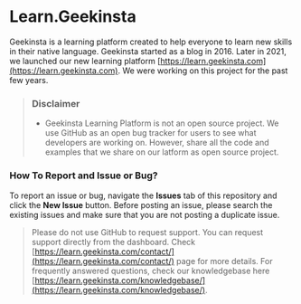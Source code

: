 # Learn.Geekinsta
Geekinsta is a learning platform created to help everyone to learn new skills in their native language. Geekinsta started as a blog in 2016. Later in 2021, we launched our new learning platform [https://learn.geekinsta.com](https://learn.geekinsta.com). We were working on this project for the past few years. 

> ### Disclaimer
>* Geekinsta Learning Platform is not an open source project. We use GitHub as an open bug tracker for users to see what developers are working on. However, share all the code and examples that we share on our latform as open source project.

### How To Report and Issue or Bug?
To report an issue or bug, navigate the **Issues** tab of this repository and click the **New Issue** button. Before posting an issue, please search the existing issues and make sure that you are not posting a duplicate issue.

> Please do not use GitHub to request support. You can request support directly from the dashboard. Check [https://learn.geekinsta.com/contact/](https://learn.geekinsta.com/contact/) page for more details. For frequently answered questions, check our knowledgebase here [https://learn.geekinsta.com/knowledgebase/](https://learn.geekinsta.com/knowledgebase/).
